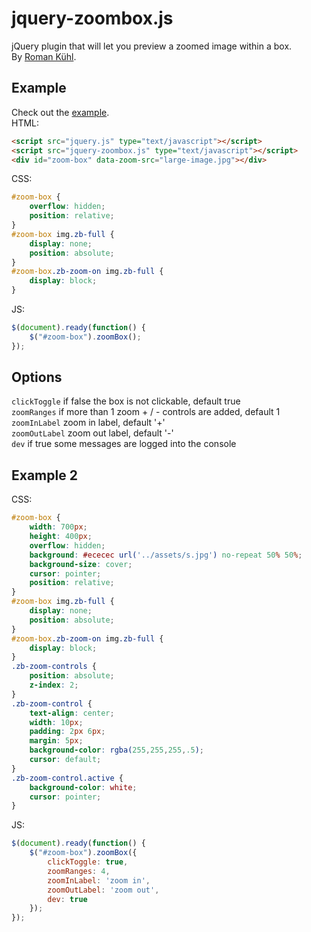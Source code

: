 jquery-zoombox.js
===========
jQuery plugin that will let you preview a zoomed image within a box.  
By [Roman Kühl](http://www.kuhl.pl).  

Example
---
Check out the [example](http://kuhl.pl/github/zoombox/).  
HTML:    
```html
<script src="jquery.js" type="text/javascript"></script>  
<script src="jquery-zoombox.js" type="text/javascript"></script>
<div id="zoom-box" data-zoom-src="large-image.jpg"></div>
```  
CSS:    
```css
#zoom-box {
	overflow: hidden;
	position: relative;
}
#zoom-box img.zb-full {
	display: none;
	position: absolute;
}
#zoom-box.zb-zoom-on img.zb-full {
	display: block;
}
```  
JS:  
```javascript
$(document).ready(function() {
	$("#zoom-box").zoomBox();
});
```
Options
---
```clickToggle``` if false the box is not clickable, default true   
```zoomRanges``` if more than 1 zoom + / - controls are added, default 1   
```zoomInLabel``` zoom in label, default '+'   
```zoomOutLabel``` zoom out label, default '-'   
```dev``` if true some messages are logged into the console  

Example 2
---
CSS:    
```css
#zoom-box {
	width: 700px;
	height: 400px;
	overflow: hidden;
	background: #ececec url('../assets/s.jpg') no-repeat 50% 50%;
	background-size: cover;
	cursor: pointer;
	position: relative;
}
#zoom-box img.zb-full {
	display: none;
	position: absolute;
}
#zoom-box.zb-zoom-on img.zb-full {
	display: block;
}
.zb-zoom-controls {
	position: absolute;
	z-index: 2;
}
.zb-zoom-control {
	text-align: center;
	width: 10px;	
	padding: 2px 6px;
	margin: 5px;
	background-color: rgba(255,255,255,.5);
	cursor: default;
}
.zb-zoom-control.active {
	background-color: white;
	cursor: pointer;
}
```  
JS:  
```javascript
$(document).ready(function() {
	$("#zoom-box").zoomBox({
		clickToggle: true,
		zoomRanges: 4,
		zoomInLabel: 'zoom in',
		zoomOutLabel: 'zoom out',
		dev: true
	});
});
```
